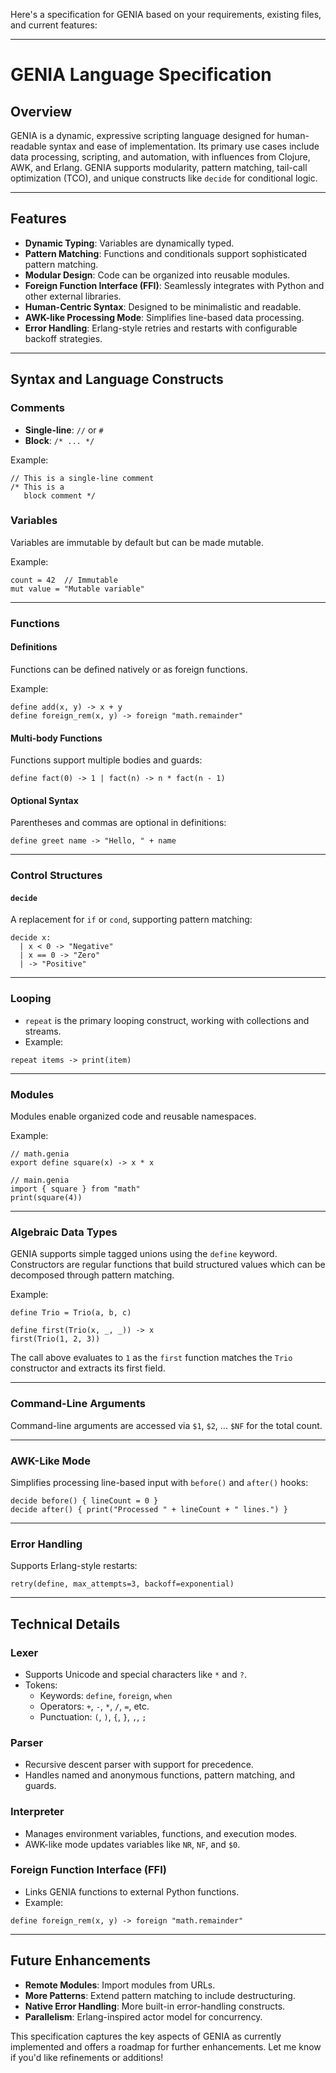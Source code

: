 Here's a specification for GENIA based on your requirements, existing files, and current features:

---

# GENIA Language Specification

## Overview

GENIA is a dynamic, expressive scripting language designed for human-readable syntax and ease of implementation. Its primary use cases include data processing, scripting, and automation, with influences from Clojure, AWK, and Erlang. GENIA supports modularity, pattern matching, tail-call optimization (TCO), and unique constructs like `decide` for conditional logic.

---

## Features

- **Dynamic Typing**: Variables are dynamically typed.
- **Pattern Matching**: Functions and conditionals support sophisticated pattern matching.
- **Modular Design**: Code can be organized into reusable modules.
- **Foreign Function Interface (FFI)**: Seamlessly integrates with Python and other external libraries.
- **Human-Centric Syntax**: Designed to be minimalistic and readable.
- **AWK-like Processing Mode**: Simplifies line-based data processing.
- **Error Handling**: Erlang-style retries and restarts with configurable backoff strategies.

---

## Syntax and Language Constructs

### Comments
- **Single-line**: `//` or `#`
- **Block**: `/* ... */`

Example:
```genia
// This is a single-line comment
/* This is a
   block comment */
```

### Variables
Variables are immutable by default but can be made mutable.

Example:
```genia
count = 42  // Immutable
mut value = "Mutable variable"
```

---

### Functions
#### Definitions
Functions can be defined natively or as foreign functions.

Example:
```genia
define add(x, y) -> x + y
define foreign_rem(x, y) -> foreign "math.remainder"
```

#### Multi-body Functions
Functions support multiple bodies and guards:
```genia
define fact(0) -> 1 | fact(n) -> n * fact(n - 1)
```

#### Optional Syntax
Parentheses and commas are optional in definitions:
```genia
define greet name -> "Hello, " + name
```

---

### Control Structures
#### `decide`
A replacement for `if` or `cond`, supporting pattern matching:
```genia
decide x:
  | x < 0 -> "Negative"
  | x == 0 -> "Zero"
  | -> "Positive"
```

---

### Looping
- `repeat` is the primary looping construct, working with collections and streams.
- Example:
```genia
repeat items -> print(item)
```

---

### Modules
Modules enable organized code and reusable namespaces.

Example:
```genia
// math.genia
export define square(x) -> x * x

// main.genia
import { square } from "math"
print(square(4))
```

---

### Algebraic Data Types
GENIA supports simple tagged unions using the `define` keyword. Constructors are
regular functions that build structured values which can be decomposed through
pattern matching.

Example:
```genia
define Trio = Trio(a, b, c)

define first(Trio(x, _, _)) -> x
first(Trio(1, 2, 3))
```

The call above evaluates to `1` as the `first` function matches the `Trio`
constructor and extracts its first field.

---

### Command-Line Arguments
Command-line arguments are accessed via `$1`, `$2`, ... `$NF` for the total count.

---

### AWK-Like Mode
Simplifies processing line-based input with `before()` and `after()` hooks:
```genia
decide before() { lineCount = 0 }
decide after() { print("Processed " + lineCount + " lines.") }
```

---

### Error Handling
Supports Erlang-style restarts:
```genia
retry(define, max_attempts=3, backoff=exponential)
```

---

## Technical Details

### Lexer
- Supports Unicode and special characters like `*` and `?`.
- Tokens:
  - Keywords: `define`, `foreign`, `when`
  - Operators: `+`, `-`, `*`, `/`, `=`, etc.
  - Punctuation: `(`, `)`, `{`, `}`, `,`, `;`

### Parser
- Recursive descent parser with support for precedence.
- Handles named and anonymous functions, pattern matching, and guards.

### Interpreter
- Manages environment variables, functions, and execution modes.
- AWK-like mode updates variables like `NR`, `NF`, and `$0`.

### Foreign Function Interface (FFI)
- Links GENIA functions to external Python functions.
- Example:
```genia
define foreign_rem(x, y) -> foreign "math.remainder"
```

---

## Future Enhancements
- **Remote Modules**: Import modules from URLs.
- **More Patterns**: Extend pattern matching to include destructuring.
- **Native Error Handling**: More built-in error-handling constructs.
- **Parallelism**: Erlang-inspired actor model for concurrency.

This specification captures the key aspects of GENIA as currently implemented and offers a roadmap for further enhancements. Let me know if you'd like refinements or additions!